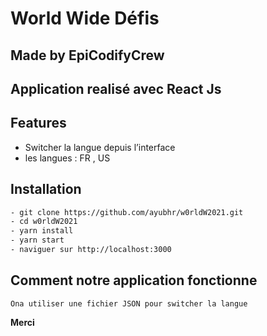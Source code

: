# World Wide Défis
## Made by EpiCodifyCrew

## Application realisé avec React Js
## Features

- Switcher la langue depuis l’interface
- les langues : FR , US 

## Installation
```sh
- git clone https://github.com/ayubhr/w0rldW2021.git
- cd w0rldW2021
- yarn install
- yarn start
- naviguer sur http://localhost:3000
```


## Comment notre application fonctionne
    
    Ona utiliser une fichier JSON pour switcher la langue 


**Merci**

 
